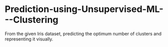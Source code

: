 # Prediction-using-Unsupervised-ML---Clustering
From the given Iris dataset, predicting the optimum number of clusters and representing it visually.
